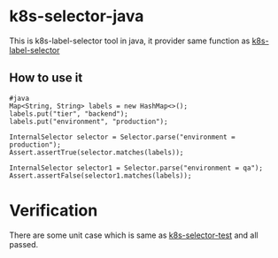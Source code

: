 # k8s-selector-java
This is k8s-label-selector tool in java, it provider same function as [k8s-label-selector](https://kubernetes.io/docs/concepts/overview/working-with-objects/labels/)

## How to use it

```
#java
Map<String, String> labels = new HashMap<>();
labels.put("tier", "backend");
labels.put("environment", "production");

InternalSelector selector = Selector.parse("environment = production");
Assert.assertTrue(selector.matches(labels));

InternalSelector selector1 = Selector.parse("environment = qa");
Assert.assertFalse(selector1.matches(labels));
``` 

# Verification
There are some unit case which is same as [k8s-selector-test](https://github.com/kubernetes/kubernetes/blob/master/staging/src/k8s.io/apimachinery/pkg/labels/selector_test.go) and all passed.
